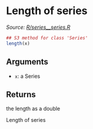 # Length of series

*Source: [R/series__series.R](https://github.com/pola-rs/r-polars/tree/main/R/series__series.R)*

```r
## S3 method for class 'Series'
length(x)
```

## Arguments

- `x`: a Series

## Returns

the length as a double

Length of series